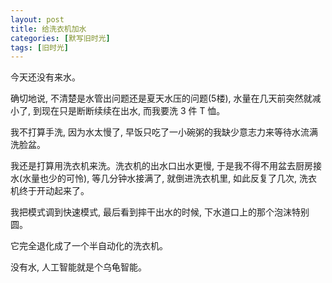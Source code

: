 ```yaml
---
layout: post
title: 给洗衣机加水
categories: [默写旧时光]
tags: [旧时光]
---
```


今天还没有来水。

确切地说, 不清楚是水管出问题还是夏天水压的问题(5楼), 水量在几天前突然就减小了, 到现在只是断断续续在出水, 而我要洗 3 件 T 恤。

我不打算手洗, 因为水太慢了, 早饭只吃了一小碗粥的我缺少意志力来等待水流满洗脸盆。

我还是打算用洗衣机来洗。洗衣机的出水口出水更慢, 于是我不得不用盆去厨房接水(水量也少的可怜), 等几分钟水接满了, 就倒进洗衣机里, 如此反复了几次, 洗衣机终于开动起来了。

我把模式调到快速模式, 最后看到摔干出水的时候, 下水道口上的那个泡沫特别圆。

它完全退化成了一个半自动化的洗衣机。

没有水, 人工智能就是个乌龟智能。 
